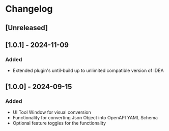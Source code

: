 <!-- Keep a Changelog guide -> https://keepachangelog.com -->

# Changelog

## [Unreleased]

## [1.0.1] - 2024-11-09

### Added

- Extended plugin's until-build up to unlimited compatible version of IDEA

## [1.0.0] - 2024-09-15

### Added

- UI Tool Window for visual conversion 
- Functionality for converting Json Object into OpenAPI YAML Schema
- Optional feature toggles for the functionality